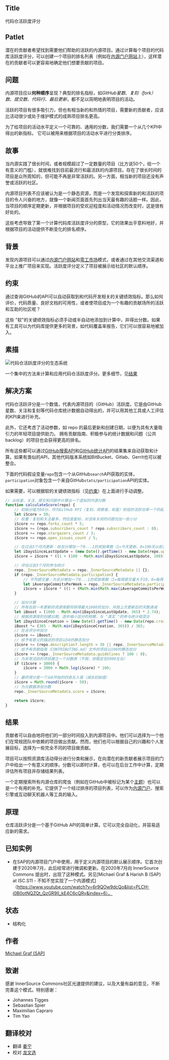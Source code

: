 ## Title

代码仓活跃度评分

## Patlet

潜在的贡献者希望找到需要他们帮助的活跃的内源项目。通过计算每个项目的代码库活跃度评分，可以创建一个项目的排名列表（例如在[内源门户网站](innersource-portal.md)上），这样潜在的贡献者可以更容易地确定他们想要贡献的项目。

## 问题

内源项目应以**何种顺序**呈现？典型的排名指标，如*GitHub星数*、*复刻（fork）数*、*提交数*、*代码行*、*最后更新*，都不足以简明地表明项目的活动。

活跃的项目有很多吸引力，但也有相当新的和热情的项目，需要新的贡献者，应该比活动很少或处于维护模式的成熟项目排名更高。

为了给项目的活动水平定义一个可靠的、通用的分数，我们需要一个从几个KPI中得出的新指标。
它可以被用来根据项目的活动水平进行分类排序。

## 故事

当内源实践了很长时间，或者规模超过了一定数量的项目（比方说50个，给一个有意义的门槛），就很难找到目前最流行和最活跃的内源项目。存在了很长时间的项目是众所周知的，但可能不再是非常活跃的。另一方面，相当新的项目还没有声誉或活跃的社区。

内源项目列表不应该被认为是一个静态资源，而是一个发现和探索新的和活跃的项目的令人兴奋的地方，就像一个新闻页面首先列出当天最有趣的话题一样。因此，当项目的顺序定期更新，并根据项目的受欢迎程度和活动情况而改变时，这是很有好处的。

这些考虑导致了第一个计算代码库活跃度评分的原型，它的效果出乎意料地好，并根据项目的活动提供不断变化的排名顺序。

## 背景

发现内源项目可以通过[内源门户网站](innersource-portal.md)和[零工市场](gig-marketplace.md)模式，或者通过在其他交流渠道和平台上推广项目来实现。活跃度评分定义了项目被展示给社区的默认顺序。

## 约束

通过查询GitHub的API可以自动获取到和代码开发相关的关键绩效指标。那么如何评价，代码质量、良好文档的可用性，或者使项目成为一个有趣的贡献场所的活跃和互助的社区呢？

这些 "软"的关键绩效指标必须手动或半自动地添加到计算中，并得出分数。如果有工具可以为代码库提供更多的背景，如代码覆盖率报告，它们可以很容易地被加入。

## 素描

![代码仓活跃度评分的生态系统](../../../assets/img/repository_activity_score.png)

一个集中的方法来计算和应用代码仓活跃度评分。更多细节，见[结果](#结果)

## 解决方案

代码仓活跃评分是一个数值，代表内源项目的（GitHub）活跃度。它是由GitHub星数、关注和复刻等代码仓库统计数据自动得出的，并可以用其他工具或人工评估的KPI来进行补充。

此外，它还考虑了活动参数，如 repo 的最后更新和创建日期，以便为具有大量吸引力的年轻项目提供助力。
拥有贡献指南、积极参与的统计数据和问题（公共backlog）的项目也会获得更高的排名。

所有这些都可以通过[GitHub搜索API](https://docs.github.com/en/rest/search#search-repositories)和[GitHub统计API](https://docs.github.com/en/rest/metrics/statistics)的结果集来自动获取和计算。如果有类似的API，其他代码版本系统如BitBucket、Gitlab、Gerrit也可以被整合。

下面的代码假设变量`repo`包含一个从GitHub`search`API获取的实体，`participation`对象包含一个来自GitHub`stats/participation`API的实体。

如果需要，可以根据软的关键绩效指标（见[约束](#约束)）在上面进行手动调整。

``` javascript
// 从标星、关注、提交和问题中计算出一个虚拟的内源分数
function calculateScore(repo) {
    // 初始分值为50分，作为GitHub KPI（复刻、观察者、标星）较低的活跃仓库一个的起点
    let iScore = 50;
    // 权重：复刻和关注最多，然后是星标，对没有关闭的问题也加一些小分
    iScore += repo.forks_count * 5;
    iScore += (repo.subscribers_count ? repo.subscribers_count : 0);
    iScore += repo.stargazers_count / 3;
    iScore += repo.open_issues_count / 5;

    // 在过去3个月内更新：给总分增加一个0...1的奖励乘数（1=今天更新，0=100天以前更新）
    let iDaysSinceLastUpdate = (new Date().getTime() - new Date(repo.updated_at).getTime()) / 1000 / 86400;
    iScore = iScore * ((1 + (100 - Math.min(iDaysSinceLastUpdate, 100))) / 100);

    // 评估过去3个月的参与统计
    repo._InnerSourceMetadata = repo._InnerSourceMetadata || {};
    if (repo._InnerSourceMetadata.participation) {
        // 平均提交量：为总分增加一个0...1的奖励乘数（1=每周提交量大于10，0=每周提交量小于3）
        let iAverageCommitsPerWeek = repo._InnerSourceMetadata.participation.slice(-13).reduce((a, b) => a + b) / 13;
        iScore = iScore * ((1 + (Math.min(Math.max(iAverageCommitsPerWeek - 3, 0), 7))) / 7);
    }

    // 加分计算
    // 所有在前一年更新的资源库都将获得最大1000的加分，并按上次更新后的天数递减
    let iBoost = (1000 - Math.min(iDaysSinceLastUpdate, 365) * 2.74);
    // 根据资源库的创建日期，逐步缩小加分的规模，与 "真实 "的参与统计相混合
    let iDaysSinceCreation = (new Date().getTime() - new Date(repo.created_at).getTime()) / 1000 / 86400;
    iBoost *= (365 - Math.min(iDaysSinceCreation, 365)) / 365;
    // 在总评分中加分
    iScore += iBoost;
    // 给予有意义的描述的项目以50的静态加分
    iScore += (repo.description?.length > 30 || repo._InnerSourceMetadata.motivation?.length > 30 ? 50 : 0);
    // 给予有贡献指南（CONTRIBUTING.md）文件的项目以100的静态加分
    iScore += (repo._InnerSourceMetadata.guidelines ? 100 : 0);
    // 为非常活跃的项目建立一个对数表（不限，但稳定在5000左右）
    if (iScore > 3000) {
        iScore = 3000 + Math.log(iScore) * 100;
    }
    // 最终得分是一个从0开始的四舍五入值（减去初始值）
    iScore = Math.round(iScore - 50);
    // 为元数据添加分数
    repo._InnerSourceMetadata.score = iScore;

    return iScore;
}
```

## 结果

贡献者可以自由地将他们的一部分时间投入到内源项目中。他们可以选择为一个他们在常规团队中依赖的项目做出贡献。然而，他们也可以根据自己的兴趣和个人发展目标，选择为一些完全不同的项目做贡献。

项目可以按照资源库活动得分进行分类和展示，在向潜在的新贡献者展示项目的门户中给出一个有意义的顺序。分数可以即时计算，也可以在后台工作中计算，定期评估所有项目并存储结果列表。

一个定期搜索所有内源仓库的爬虫（例如在GitHub中被标记为某个[主题](https://github.com/topics)）也可以是一个有用的补充。它提供了一个经过排序的项目列表，可以作为[内源门户](innersource-portal.md)、搜索引擎或互动聊天机器人等工具的输入。

## 原理

仓库活跃评分是一个基于GitHub API的简单计算。它可以完全自动化，并容易适应新的需求。

## 已知实例

* 在SAP的内源项目门户中使用，用于定义内源项目的默认展示顺序。它首次创建于2020年7月，此后经常进行微调和更新。在2020年7月向 InnerSource Commons 提出时，出现了这种模式。另见[Michael Graf & Harish B (SAP) at ISC.S11 - 不知不觉实现了一个内源模式]（https://www.youtube.com/watch?v=6r9QOw9dcQo&list=PLCH-i0B0otNQZQt_QzGR9Il_kE4C6cQRy&index=6）。

## 状态

* 结构化

## 作者

[Michael Graf (SAP)](mailto:mi.graf@sap.com)

## 致谢

感谢 InnerSource Commons社区光速提供的建议，以及大量有益的意见，不断完善这个模式。特别感谢：

* Johannes Tigges
* Sebastian Spier
* Maximilian Capraro
* Tim Yao

## 翻译校对

* 翻译 [姜宁](https://github.com/willemjiang)
* 校对 [龙文选](https://github.com/hncslwx)
  
